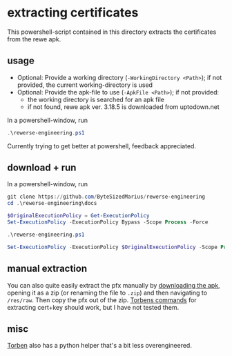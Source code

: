 # extracting certificates

This powershell-script contained in this directory extracts the certificates from the rewe apk. 

## usage 

- Optional: Provide a working directory (`-WorkingDirectory <Path>`); if not provided, the current working-directory is used
- Optional: Provide the apk-file to use (`-ApkFile <Path>`); if not provided:
	- the working directory is searched for an apk file
	- if not found, rewe apk ver. 3.18.5 is downloaded from uptodown.net

In a powershell-window, run
```powershell
.\rewerse-engineering.ps1
```

Currently trying to get better at powershell, feedback appreciated.

## download + run

In a powershell-window, run
```powershell
git clone https://github.com/ByteSizedMarius/rewerse-engineering
cd .\rewerse-engineering\docs

$OriginalExecutionPolicy = Get-ExecutionPolicy
Set-ExecutionPolicy -ExecutionPolicy Bypass -Scope Process -Force

.\rewerse-engineering.ps1

Set-ExecutionPolicy -ExecutionPolicy $OriginalExecutionPolicy -Scope Process -Force
```

## manual extraction

You can also quite easily extract the pfx manually by [downloading the apk](https://rewe.en.uptodown.com/android/post-download/1014869773), opening it as a zip (or renaming the file to `.zip`) and then navigating to `/res/raw`. Then copy the pfx out of the zip. [Torbens commands](https://github.com/torbenpfohl/rewe-discounts/blob/main/how%20to%20get%20private.pem%20and%20private.key.txt#L16) for extracting cert+key should work, but I have not tested them.

## misc

[Torben](https://github.com/torbenpfohl/rewe-discounts) also has a python helper that's a bit less overengineered.